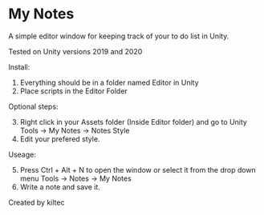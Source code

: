 # My Notes #

A simple editor window for keeping track of your to do list in Unity.

Tested on Unity versions 2019 and 2020

Install:

1. Everything should be in a folder named Editor in Unity
2. Place scripts in the Editor Folder

Optional steps:

3. Right click in your Assets folder (Inside Editor folder) and go to Unity Tools -> My Notes -> Notes Style
4. Edit your prefered style.

Useage:

5. Press Ctrl + Alt + N to open the window or select it from the drop down menu Tools -> Notes -> My Notes
6. Write a note and save it.

Created by kiltec
